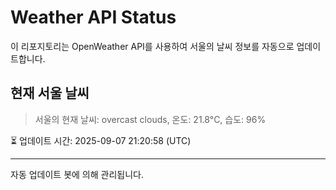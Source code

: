 
# Weather API Status

이 리포지토리는 OpenWeather API를 사용하여 서울의 날씨 정보를 자동으로 업데이트합니다.

## 현재 서울 날씨
> 서울의 현재 날씨: overcast clouds, 온도: 21.8°C, 습도: 96%

⏳ 업데이트 시간: 2025-09-07 21:20:58 (UTC)

---
자동 업데이트 봇에 의해 관리됩니다.

